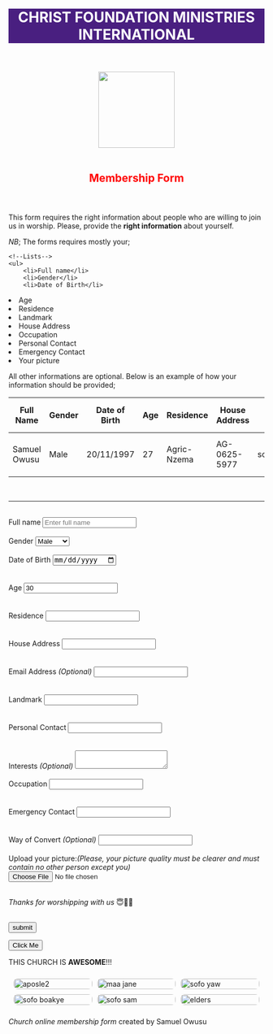 <!DOCTYPE html>
<html>
    <head>
        <title>HTML Cheat Sheet</title>
    </head>
    <body>
        <header id="h1">
        <style type="text/css">
#h1{
    text-align: center;
    background-color: rgb(73, 31, 128);
    color: white;
}
        </style>
<!--Headings-->
<h1>CHRIST FOUNDATION MINISTRIES INTERNATIONAL</h1>
</header>

<style>
    img{
        display:block ;
        margin-left: auto;
        margin-right: auto;
    }
</style>
<!--Image-->
<a href="images/cflogo.jpg">
<img src="images/cflogo.jpg" width="150" height="150">
</a>
</img>
<br>
<header id="h2">
    <style type="text/css">
        #h2{
            text-align: center;
            color: red;
        }
        </style>
<h2>Membership Form</h2>
</header>

<!--Paragraph-->
<p>
This form requires the right information about people who are willing to join us in worship. Please, provide the <strong>right information</strong> about yourself.
</p>
<p>
    <em>NB</em>; The forms requires mostly your;
</p>
<p>

    <!--Lists-->
    <ul>
        <li>Full name</li>
        <li>Gender</li>
        <li>Date of Birth</li>
<li>Age</li>
<li>Residence</li>
<li>Landmark</li>
<li>House Address</li>
<li>Occupation</li>
<li>Personal Contact</li>
<li>Emergency Contact</li>
<li>Your picture</li>
    </ul>
</p>
<p>
    All other informations are optional. Below is an example of how your information should be provided;
</p>

<!--forms-->
<table>
    <thead>
<tr>
    <th>Full Name</th>
    <th>Gender</th>
    <th>Date of Birth</th>
    <th>Age</th>
    <th>Residence</th>
    <th>House Address</th>
    <th>Email Address <em>(Optional)</em></th>
    <th>Landmark</th>
    <th>Personal Contact</th>
    <th>Interests</th>
    <th>Occupation <em>(Optional)</em></th>
    <th>Emergency Contact</th>
    <th>Way of Convert <em>(Optional)</em></th>
</tr>
    </thead>
    <tbody>
<tr>
    <td>Samuel Owusu</td>
    <td>Male</td>
    <td>20/11/1997</td>
    <td>27</td>
    <td>Agric-Nzema</td>
    <td>AG-0625-5977</td>
    <td><a href="http://so9971586@gmail.com"></a>so9971586@gmail.com</td>
    <td>Around Ligthouse Chapel</td>
    <td>(+233)592196778</td>
    <td>Music, Dancing, Drama, Teaching</td>
    <td>Pastor & Apprentice in CCTV installation</td>
    <td>(+233)248496623</td>
    <td>Came himself</td>
</tr>
    </tbody>
</table>
<br>
<hr>
<br>

<!--Forms-->
<forms action="process.php" method="POST">
    <div>
<label>Full name</label>
<input type="text"name="full-name"placeholder="Enter full name">
    </div>
    <br>
    <div>
<label>Gender</label>
<select name="gender">
<option value="male">Male</option>
<option value="female">Female</option>
<option value="other">Other</option>
</select>
    </div>
    <br>
    <div>
<label>Date of Birth</label>
<input type="date"name="date of birth">
    </div>
    <br>
    <br>
    <div>
<label>Age</label>
<input type="number"name="age"value="30">
    </div>
    <br>
    <br>
    <div>
<label>Residence</label>
<input type="text"name="residence">
    </div>
    <br>
    <br>
    <div>
<label>House Address</label>
<input type="text"name="house address">
    </div>
    <br>
    <br>
    <div>
<label>Email Address <em>(Optional)</em></label>
<input type="email"name="email">
    </div>
    <br>
    <br>
    <div>
<label>Landmark</label>
<input type="text"name="landmark">
    </div>
    <br>
    <br>
    <div>
<label>Personal Contact</label>
<input type="text"name="personal contact">
    </div>
    <br>
    <br>
    <div>
<label>Interests <em>(Optional)</em></label>
<textarea name="interests"></textarea>
    </div>
    <br>
    <div>
<label>Occupation</label>
<input type="text"name="occupation">
    </div>
    <br>
    <br>
    <div>
<label>Emergency Contact</label>
<input type="text"name="emergency contact">
    </div>
    <br>
    <br>
    <div>
<label>Way of Convert <em>(Optional)</em></label>
<input type="text"name="way of convert">
 </div>
    <br>
    <div>
        <label for="photo">Upload your picture:<em>(Please, your picture quality must be clearer and must contain no other person except you)</em></label>
        <br>
        <input type="file" id="photo" name="photo" accept="image/*" required>
    </div>
    <br>
    <p><em>Thanks for worshipping with us</em> 😇💖👏</p>
    <br>
    <input type="submit"name="submit"value="submit">
</forms>
<br>

<!--Button-->
<button>Click Me</button>
<br>

<!--Quotations-->
<blackquote cite="">

</blackquote>
<p>THIS CHURCH IS <strong>AWESOME</strong>!!!</p>
<style>
    .grid-container {
        display: grid;
        grid-template-columns: repeat(auto-fit, minmax(150px, 1fr));
        gap: 10px;
        padding: 10px;
    }
    .grid-container img {
        width: 100%;
        height: auto;
        border-radius: 8px;
    }
</style>
<div class="grid-container">
    <img src="images/aposle2.jpg" alt="aposle2">
    <img src="images/maa jane.jpg" alt="maa jane">
    <img src="images/sofo yaw.jpg" alt="sofo yaw">
    <img src="images/sofo boakye.jpg" alt="sofo boakye">
    <img src="images/sofo sam.jpg" alt="sofo sam">
    <img src="images/elders.jpg" alt="elders">
    <!--Add more images as needed-->
</div>
<P><cite>Church online membership form</cite> created by Samuel Owusu</P>
<div style="margin-top:500px"></div>
</body>
</html>

